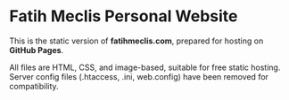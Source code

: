 # Fatih Meclis Personal Website

This is the static version of **fatihmeclis.com**, prepared for hosting on **GitHub Pages**.

All files are HTML, CSS, and image-based, suitable for free static hosting.
Server config files (.htaccess, .ini, web.config) have been removed for compatibility.
